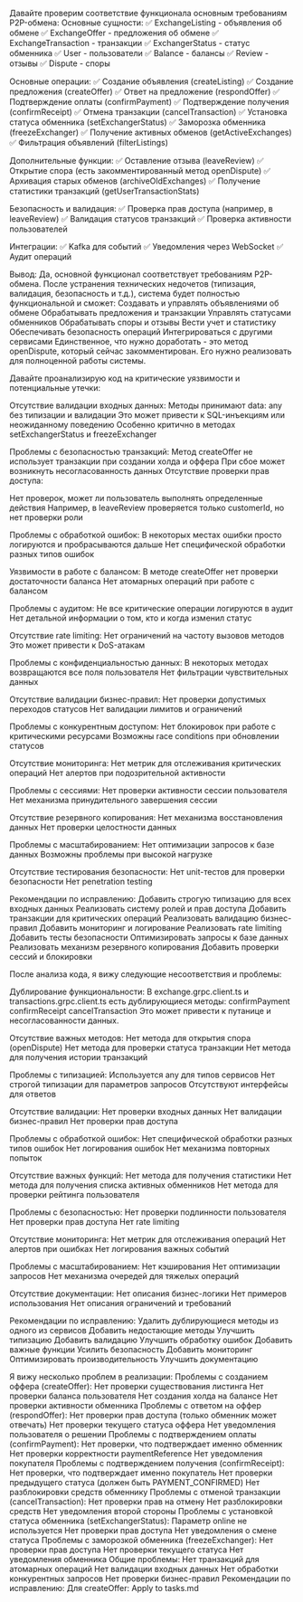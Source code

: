 Давайте проверим соответствие функционала основным требованиям P2P-обмена:
Основные сущности:
✅ ExchangeListing - объявления об обмене
✅ ExchangeOffer - предложения об обмене
✅ ExchangeTransaction - транзакции
✅ ExchangerStatus - статус обменника
✅ User - пользователи
✅ Balance - балансы
✅ Review - отзывы
✅ Dispute - споры

Основные операции:
✅ Создание объявления (createListing)
✅ Создание предложения (createOffer)
✅ Ответ на предложение (respondOffer)
✅ Подтверждение оплаты (confirmPayment)
✅ Подтверждение получения (confirmReceipt)
✅ Отмена транзакции (cancelTransaction)
✅ Установка статуса обменника (setExchangerStatus)
✅ Заморозка обменника (freezeExchanger)
✅ Получение активных обменов (getActiveExchanges)
✅ Фильтрация объявлений (filterListings)

Дополнительные функции:
✅ Оставление отзыва (leaveReview)
✅ Открытие спора (есть закомментированный метод openDispute)
✅ Архивация старых обменов (archiveOldExchanges)
✅ Получение статистики транзакций (getUserTransactionStats)

Безопасность и валидация:
✅ Проверка прав доступа (например, в leaveReview)
✅ Валидация статусов транзакций
✅ Проверка активности пользователей

Интеграции:
✅ Kafka для событий
✅ Уведомления через WebSocket
✅ Аудит операций

Вывод: Да, основной функционал соответствует требованиям P2P-обмена. После устранения технических недочетов (типизация, валидация, безопасность и т.д.), система будет полностью функциональной и сможет:
Создавать и управлять объявлениями об обмене
Обрабатывать предложения и транзакции
Управлять статусами обменников
Обрабатывать споры и отзывы
Вести учет и статистику
Обеспечивать безопасность операций
Интегрироваться с другими сервисами
Единственное, что нужно доработать - это метод openDispute, который сейчас закомментирован. Его нужно реализовать для полноценной работы системы.




<!--  -->
<!--  -->
<!--  -->
<!--  -->
<!--  -->








Давайте проанализирую код на критические уязвимости и потенциальные утечки:

Отсутствие валидации входных данных:
Методы принимают data: any без типизации и валидации
Это может привести к SQL-инъекциям или неожиданному поведению
Особенно критично в методах setExchangerStatus и freezeExchanger

Проблемы с безопасностью транзакций:
Метод createOffer не использует транзакции при создании холда и оффера
При сбое может возникнуть несогласованность данных
Отсутствие проверки прав доступа:

Нет проверок, может ли пользователь выполнять определенные действия
Например, в leaveReview проверяется только customerId, но нет проверки роли

Проблемы с обработкой ошибок:
В некоторых местах ошибки просто логируются и пробрасываются дальше
Нет специфической обработки разных типов ошибок

Уязвимости в работе с балансом:
В методе createOffer нет проверки достаточности баланса
Нет атомарных операций при работе с балансом

Проблемы с аудитом:
Не все критические операции логируются в аудит
Нет детальной информации о том, кто и когда изменил статус

Отсутствие rate limiting:
Нет ограничений на частоту вызовов методов
Это может привести к DoS-атакам

Проблемы с конфиденциальностью данных:
В некоторых методах возвращаются все поля пользователя
Нет фильтрации чувствительных данных

Отсутствие валидации бизнес-правил:
Нет проверки допустимых переходов статусов
Нет валидации лимитов и ограничений

Проблемы с конкурентным доступом:
Нет блокировок при работе с критическими ресурсами
Возможны race conditions при обновлении статусов

Отсутствие мониторинга:
Нет метрик для отслеживания критических операций
Нет алертов при подозрительной активности

Проблемы с сессиями:
Нет проверки активности сессии пользователя
Нет механизма принудительного завершения сессии

Отсутствие резервного копирования:
Нет механизма восстановления данных
Нет проверки целостности данных

Проблемы с масштабированием:
Нет оптимизации запросов к базе данных
Возможны проблемы при высокой нагрузке

Отсутствие тестирования безопасности:
Нет unit-тестов для проверки безопасности
Нет penetration testing

Рекомендации по исправлению:
Добавить строгую типизацию для всех входных данных
Реализовать систему ролей и прав доступа
Добавить транзакции для критических операций
Реализовать валидацию бизнес-правил
Добавить мониторинг и логирование
Реализовать rate limiting
Добавить тесты безопасности
Оптимизировать запросы к базе данных
Реализовать механизм резервного копирования
Добавить проверки сессий и блокировки






<!--  -->
<!--  -->
<!--  -->
<!--  -->
<!--  -->







После анализа кода, я вижу следующие несоответствия и проблемы:

Дублирование функциональности:
В exchange.grpc.client.ts и transactions.grpc.client.ts есть дублирующиеся методы:
confirmPayment
confirmReceipt
cancelTransaction
Это может привести к путанице и несогласованности данных.

Отсутствие важных методов:
Нет метода для открытия спора (openDispute)
Нет метода для проверки статуса транзакции
Нет метода для получения истории транзакций

Проблемы с типизацией:
Используется any для типов сервисов
Нет строгой типизации для параметров запросов
Отсутствуют интерфейсы для ответов

Отсутствие валидации:
Нет проверки входных данных
Нет валидации бизнес-правил
Нет проверки прав доступа

Проблемы с обработкой ошибок:
Нет специфической обработки разных типов ошибок
Нет логирования ошибок
Нет механизма повторных попыток

Отсутствие важных функций:
Нет метода для получения статистики
Нет метода для получения списка активных обменников
Нет метода для проверки рейтинга пользователя

Проблемы с безопасностью:
Нет проверки подлинности пользователя
Нет проверки прав доступа
Нет rate limiting

Отсутствие мониторинга:
Нет метрик для отслеживания операций
Нет алертов при ошибках
Нет логирования важных событий

Проблемы с масштабированием:
Нет кэширования
Нет оптимизации запросов
Нет механизма очередей для тяжелых операций

Отсутствие документации:
Нет описания бизнес-логики
Нет примеров использования
Нет описания ограничений и требований

Рекомендации по исправлению:
Удалить дублирующиеся методы из одного из сервисов
Добавить недостающие методы
Улучшить типизацию
Добавить валидацию
Улучшить обработку ошибок
Добавить важные функции
Усилить безопасность
Добавить мониторинг
Оптимизировать производительность
Улучшить документацию









<!--  -->
<!--  -->
<!--  -->
<!--  -->
<!--  -->
<!--  -->
<!--  -->




Я вижу несколько проблем в реализации:
Проблемы с созданием оффера (createOffer):
Нет проверки существования листинга
Нет проверки баланса пользователя
Нет создания холда на балансе
Нет проверки активности обменника
Проблемы с ответом на оффер (respondOffer):
Нет проверки прав доступа (только обменник может отвечать)
Нет проверки текущего статуса оффера
Нет уведомления пользователя о решении
Проблемы с подтверждением оплаты (confirmPayment):
Нет проверки, что подтверждает именно обменник
Нет проверки корректности paymentReference
Нет уведомления покупателя
Проблемы с подтверждением получения (confirmReceipt):
Нет проверки, что подтверждает именно покупатель
Нет проверки предыдущего статуса (должен быть PAYMENT_CONFIRMED)
Нет разблокировки средств обменнику
Проблемы с отменой транзакции (cancelTransaction):
Нет проверки прав на отмену
Нет разблокировки средств
Нет уведомления второй стороны
Проблемы с установкой статуса обменника (setExchangerStatus):
Параметр online не используется
Нет проверки прав доступа
Нет уведомления о смене статуса
Проблемы с заморозкой обменника (freezeExchanger):
Нет проверки прав доступа
Нет проверки текущего статуса
Нет уведомления обменника
Общие проблемы:
Нет транзакций для атомарных операций
Нет валидации входных данных
Нет обработки конкурентных запросов
Нет проверки бизнес-правил
Рекомендации по исправлению:
Для createOffer:
Apply to tasks.md

